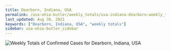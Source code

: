 ```yaml
---
title: Dearborn, Indiana, USA
permalink: /usa-ohio-butler/weekly_totals/usa-indiana-dearborn-weekly_totals.html
last_updated: Aug 30, 2021
keywords: ["Dearborn, Indiana, USA", "weekly totals"]
sidebar: usa-ohio-butler_sidebar
---
```


![Weekly Totals of Confirmed Cases for Dearborn, Indiana, USA](/covid_tracker/images/graphs/usa-indiana-dearborn-weekly_totals_graph.png)
